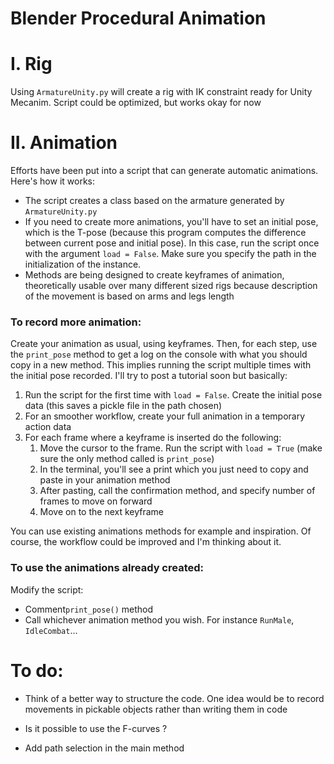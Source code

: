# Blender Procedural Animation

# I. Rig

Using `ArmatureUnity.py` will create a rig with IK constraint ready for Unity Mecanim. 
Script could be optimized, but works okay for now 

# II. Animation

Efforts have been put into a script that can generate automatic animations. Here's how it works: 

* The script creates a class based on the armature generated by `ArmatureUnity.py`
* If you need to create more animations, you'll have to set an initial pose, which is the T-pose (because this program computes the difference between current pose and initial pose). In this case, run the script once with the argument `load = False`. Make sure you specify the path in the initialization of the instance. 
* Methods are being designed to create keyframes of animation, theoretically usable over many different sized rigs because description of the movement is based on arms and legs length

### To record more animation:

Create your animation as usual, using keyframes. Then, for each step, use the `print_pose` method to get a log on the console with what you should copy in a new method. This implies running the script multiple times with the initial pose recorded. I'll try to post a tutorial soon but basically: 

1. Run the script for the first time with `load = False`. Create the initial pose data (this saves a pickle file in the path chosen) 
1. For an smoother workflow, create your full animation in a temporary action data
1. For each frame where a keyframe is inserted do the following: 
    1. Move the cursor to the frame. Run the script with `load = True` (make sure the only method called is `print_pose`)
    1. In the terminal, you'll see a print which you just need to copy and paste in your animation method
    1. After pasting, call the confirmation method, and specify number of frames to move on forward 
    1. Move on to the next keyframe
  
 You can use existing animations methods for example and inspiration. 
 Of course, the workflow could be improved and I'm thinking about it. 

### To use the animations already created: 

Modify the script: 
* Comment`print_pose()` method
* Call whichever animation method you wish. For instance `RunMale`, `IdleCombat`... 


# To do: 
* Think of a better way to structure the code. One idea would be to record movements in pickable objects rather than writing them in code 
* Is it possible to use the F-curves ?

* Add path selection in the main method

